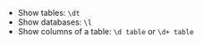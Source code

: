
 * Show tables: `\dt`
 * Show databases: `\l`
 * Show columns of a table: `\d table` or `\d+ table`


